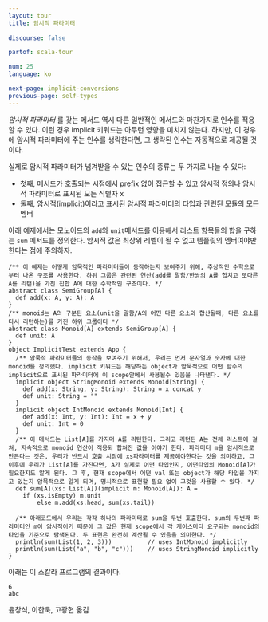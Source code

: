 ```yaml
---
layout: tour
title: 암시적 파라미터
 
discourse: false

partof: scala-tour

num: 25
language: ko

next-page: implicit-conversions
previous-page: self-types
---
```


_암시적 파라미터_ 를 갖는 메서드 역시 다른 일반적인 메서드와 마찬가지로 인수를 적용할 수 있다. 이런 경우 implicit 키워드는 아무런 영향을 미치지 않는다. 하지만, 이 경우에 암시적 파라미터에 주는 인수를 생략한다면, 그 생략된 인수는 자동적으로 제공될 것이다.

실제로 암시적 파라미터가 넘겨받을 수 있는 인수의 종류는 두 가지로 나눌 수 있다: 

* 첫째, 메서드가 호출되는 시점에서 prefix 없이 접근할 수 있고 암시적 정의나 암시적 파라미터로 표시된 모든 식별자 x 
* 둘째, 암시적(implicit)이라고 표시된 암시적 파라미터의 타입과 관련된 모듈의 모든 멤버

아래 예제에서는 모노이드의 `add`와 `unit`메서드를 이용해서 리스트 항목들의 합을 구하는 `sum` 메서드를 정의한다. 
암시적 값은 최상위 레벨이 될 수 없고 템플릿의 멤버여야만 한다는 점에 주의하자.
 
    /** 이 예제는 어떻게 암묵적인 파라미터들이 동작하는지 보여주기 위해, 추상적인 수학으로부터 나온 구조를 사용한다. 하위 그룹은 관련된 연산(add를 말함/한쌍의 A를 합치고 또다른 A를 리턴)을 가진 집합 A에 대한 수학적인 구조이다. */
    abstract class SemiGroup[A] {
      def add(x: A, y: A): A
    }
    /** monoid는 A의 구분된 요소(unit을 말함/A의 어떤 다른 요소와 합산될때, 다른 요소를 다시 리턴하는)를 가진 하위 그룹이다 */
    abstract class Monoid[A] extends SemiGroup[A] {
      def unit: A
    }
    object ImplicitTest extends App {
      /** 암묵적 파라미터들의 동작을 보여주기 위해서, 우리는 먼저 문자열과 숫자에 대한 monoid를 정의했다. implicit 키워드는 해당하는 object가 암묵적으로 어떤 함수의 implicit으로 표시된 파라미터에 이 scope안에서 사용될수 있음을 나타낸다. */
      implicit object StringMonoid extends Monoid[String] {
        def add(x: String, y: String): String = x concat y
        def unit: String = ""
      }
      implicit object IntMonoid extends Monoid[Int] {
        def add(x: Int, y: Int): Int = x + y
        def unit: Int = 0
      }
      /** 이 메서드는 List[A]를 가지며 A를 리턴한다. 그리고 리턴된 A는 전체 리스트에 걸쳐, 지속적으로 monoid 연산이 적용되 합쳐진 값을 이야기 한다. 파라미터 m을 암시적으로 만든다는 것은, 우리가 반드시 호출 시점에 xs파라미터를 제공해야한다는 것을 의미하고, 그 이후에 우리가 List[A]를 가진다면, A가 실제로 어떤 타입인지, 어떤타입의 Monoid[A]가 필요한지도 알게 된다. 그 후, 현재 scope에서 어떤 val 또는 object가 해당 타입을 가지고 있는지 암묵적으로 알게 되며, 명시적으로 표현할 필요 없이 그것을 사용할 수 있다. */
      def sum[A](xs: List[A])(implicit m: Monoid[A]): A =
        if (xs.isEmpty) m.unit
            else m.add(xs.head, sum(xs.tail))

      /** 아래코드에서 우리는 각각 하나의 파라미터로 sum을 두번 호출한다. sum의 두번째 파라미터인 m이 암시적이기 때문에 그 값은 현재 scope에서 각 케이스마다 요구되는 monoid의 타입을 기준으로 탐색된다. 두 표현은 완전히 계산될 수 있음을 의미한다. */
      println(sum(List(1, 2, 3)))          // uses IntMonoid implicitly
      println(sum(List("a", "b", "c")))    // uses StringMonoid implicitly
    }

아래는 이 스칼라 프로그램의 결과이다. 

    6
    abc

윤창석, 이한욱, 고광현 옮김
